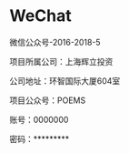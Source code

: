 ﻿# WeChat

微信公众号-2016-2018-5

项目所属公司：上海辉立投资

公司地址：环智国际大厦604室


项目公众号：POEMS

账号：0000000

密码：*********